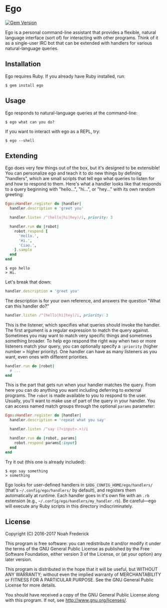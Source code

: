 # Ego

[![Gem Version](https://badge.fury.io/rb/ego.svg)](https://badge.fury.io/rb/ego)

Ego is a personal command-line assistant that provides a flexible, natural
language interface (sort of) for interacting with other programs. Think of
it as a single-user IRC bot that can be extended with handlers for various
natural-language queries.

## Installation

Ego requires Ruby. If you already have Ruby installed, run:

    $ gem install ego

## Usage

Ego responds to natural-language queries at the command-line:

    $ ego what can you do?

If you want to interact with ego as a REPL, try:

    $ ego --shell

## Extending

Ego does very few things out of the box, but it's designed to be extensible!
You can personalize ego and teach it to do new things by defining "handlers",
which are small scripts that tell ego what queries to listen for and how to
respond to them. Here's what a handler looks like that responds to a query
beginning with "hello...", "hi...", or "hey..." with its own random greeting:

```ruby
Ego::Handler.register do |handler|
  handler.description = 'greet you'

  handler.listen /^(hello|hi|hey)/i, priority: 3

  handler.run do |robot|
    robot.respond [
      'Hello.',
      'Hi.',
      'Ciao.',
    ].sample
  end
end
```

    $ ego hello
    > Hi.

Let's break that down:

```ruby
handler.description = 'greet you'
```

The description is for your own reference, and answers the question "What can
this handler do?"

```ruby
handler.listen /^(hello|hi|hey)/i, priority: 3
```

This is the listener, which specifies what queries should invoke the handler.
The first argument is a regular expression to match the query against.
Sometimes you may want to match very specific things and sometimes something
broader. To help ego respond the right way when two or more listeners match
your query, you can optionally specify a `:priority` (higher number = higher
priority). One handler can have as many listeners as you want, even ones with
different priorities.

```ruby
handler.run do |robot|
  # ...
end
```

This is the part that gets run when your handler matches the query. From here
you can do anything you want including deferring to external programs. The
`robot` is made available to you to respond to the user. Usually, you'll want
to make use of part of the query in your handler. You can access named match
groups through the optional `params` parameter:

```ruby
Ego::Handler.register do |handler|
  handler.description = 'repeat what you say'

  handler.listen /^say (?<input>.+)/i

  handler.run do |robot, params|
    robot.respond params[:input]
  end
end
```

Try it out (this one is already included):

    $ ego say something
    > something

Ego looks for user-defined handlers in `$XDG_CONFIG_HOME/ego/handlers/`
(that's `~/.config/ego/handlers/` by default), and registers them
automatically at runtime. Each handler goes in it's own file with an `.rb`
extension (e.g., `~/.config/ego/handlers/my_handler.rb`). Be careful—ego will
execute any Ruby scripts in this directory indiscriminately.

## License

Copyright (C) 2016-2017  Noah Frederick

This program is free software: you can redistribute it and/or modify
it under the terms of the GNU General Public License as published by
the Free Software Foundation, either version 3 of the License, or
(at your option) any later version.

This program is distributed in the hope that it will be useful,
but WITHOUT ANY WARRANTY; without even the implied warranty of
MERCHANTABILITY or FITNESS FOR A PARTICULAR PURPOSE.  See the
GNU General Public License for more details.

You should have received a copy of the GNU General Public License
along with this program.  If not, see <http://www.gnu.org/licenses/>.
